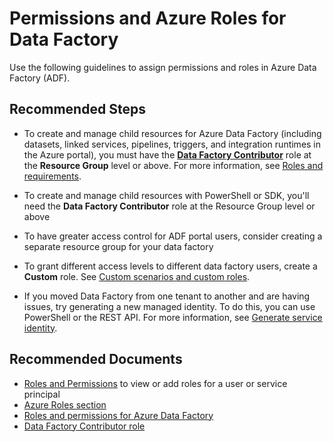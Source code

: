 <properties
  pagetitle="Permissions and Azure Roles for Data Factory&#xD;"
  service="microsoft.datafactory"
  resource="factories"
  ms.author="chez,haoc,vimals"
  selfhelptype="Resource"
  supporttopicids="32629535"
  resourcetags=""
  productpesids="15613"
  cloudenvironments="public,fairfax,usnat,ussec"
  articleid="b71ce604-505b-45a2-991b-b9fc4596c7d8"
  ownershipid="AzureData_DataFactory" />
# Permissions and Azure Roles for Data Factory

Use the following guidelines to assign permissions and roles in Azure Data Factory (ADF).

## **Recommended Steps**

* To create and manage child resources for Azure Data Factory (including datasets, linked services, pipelines, triggers, and integration runtimes in the Azure portal), you must have the [**Data Factory Contributor**](https://docs.microsoft.com/azure/role-based-access-control/built-in-roles#data-factory-contributor) role at the **Resource Group** level or above. For more information, see [Roles and requirements](https://docs.microsoft.com/azure/data-factory/concepts-roles-permissions#roles-and-requirements).<br>

* To create and manage child resources with PowerShell or SDK, you'll need the **Data Factory Contributor** role at the Resource Group level or above<br>

* To have greater access control for ADF portal users, consider creating a separate resource group for your data factory<br>

* To grant different access levels to different data factory users, create a **Custom** role. See [Custom scenarios and custom roles](https://docs.microsoft.com/azure/data-factory/concepts-roles-permissions#custom-scenarios-and-custom-roles).<br>

* If you moved Data Factory from one tenant to another and are having issues, try generating a new managed identity. To do this, you can use PowerShell or the REST API. For more information, see [Generate service identity](https://docs.microsoft.com/azure/data-factory/data-factory-service-identity#generate-service-identity).

## **Recommended Documents**

- [Roles and Permissions](https://docs.microsoft.com/azure/role-based-access-control/role-assignments-portal) to view or add roles for a user or service principal
- [Azure Roles section](https://docs.microsoft.com/azure/data-factory/quickstart-create-data-factory-portal#prerequisites)
- [Roles and permissions for Azure Data Factory](https://docs.microsoft.com/azure/data-factory/concepts-roles-permissions)
- [Data Factory Contributor role](https://docs.microsoft.com/azure/role-based-access-control/built-in-roles#data-factory-contributor)